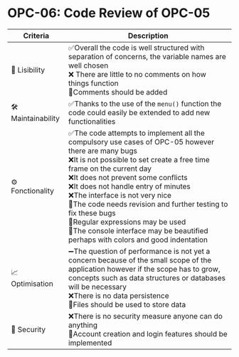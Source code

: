 # OPC-06: Code Review of OPC-05

| Criteria           | Description                                                                                                                                                                                                                                                                                                                                                                                                                                                                                                |
|--------------------|------------------------------------------------------------------------------------------------------------------------------------------------------------------------------------------------------------------------------------------------------------------------------------------------------------------------------------------------------------------------------------------------------------------------------------------------------------------------------------------------------------|
| 👀 Lisibility      | ✅Overall the code is well structured with separation of concerns, the variable names are well chosen<br/> ❌ There are little to no comments on how things function<br/> 🤔Comments should be added                                                                                                                                                                                                                                                                                                         |
| 🛠 Maintainability | ✅Thanks to the use of the ```menu()``` function the code could easily be extended to add new functionalities                                                                                                                                                                                                                                                                                                                                                                                               |
| ⚙ Fonctionality    | ✅The code attempts to implement all the compulsory use cases of OPC-05 however there are many bugs<br/> ❌It is not possible to set create a free time frame on the current day<br/> ❌It does not prevent some conflicts<br/> ❌It does not handle entry of minutes<br/> ❌The interface is not very nice<br/> 🤔The code needs revision and further testing to fix these bugs<br/> 🤔Regular expressions may be used<br/> 🤔The console interface may be beautified perhaps with colors and good indentation |
| 📈 Optimisation    | ➖The question of performance is not yet a concern because of the small scope of the application however if the scope has to grow, concepts such as data structures or databases will be necessary<br/> ❌There is no data persistence<br/> 🤔Files should be used to store data                                                                                                                                                                                                                             |
| 🔐 Security        | ❌There is no security measure anyone can do anything<br/> 🤔Account creation and login features should be implemented                                                                                                                                                                                                                                                                                                                                                                                      |